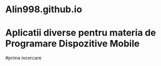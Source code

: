 # Alin998.github.io

# Aplicatii diverse pentru materia de Programare Dispozitive Mobile

#prima incercare

